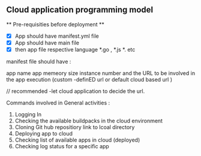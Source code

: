 ## Cloud application programming model


** Pre-requisities before deployment **

- [x] App should have manifest.yml file 
- [x] App should have main file 
- [x] then app file respective language *.go , *.js *. etc 

manifest file should have :

app name 
app memeory size 
instance number 
and the URL to be involved in the app execution (custom -definED url  or default cloud based url )

// recommended -let cloud application to decide the url.


Commands involved in General activities : 

1. Logging In
2. Checking the available buildpacks in the cloud environment 
3. Cloning Git hub repositiory link to lcoal directory 
4. Deploying app to cloud 
5. Checking list of available apps in cloud (deployed)
6. Checking log status for a specific app 


